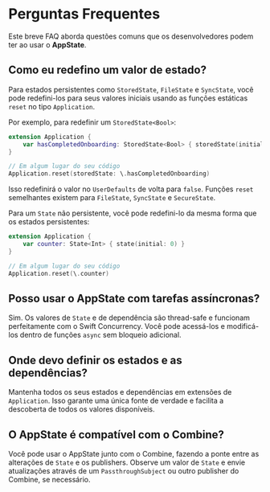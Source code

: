 # Perguntas Frequentes

Este breve FAQ aborda questões comuns que os desenvolvedores podem ter ao usar o **AppState**.

## Como eu redefino um valor de estado?

Para estados persistentes como `StoredState`, `FileState` e `SyncState`, você pode redefini-los para seus valores iniciais usando as funções estáticas `reset` no tipo `Application`.

Por exemplo, para redefinir um `StoredState<Bool>`:
```swift
extension Application {
    var hasCompletedOnboarding: StoredState<Bool> { storedState(initial: false, id: "onboarding_complete") }
}

// Em algum lugar do seu código
Application.reset(storedState: \.hasCompletedOnboarding)
```
Isso redefinirá o valor no `UserDefaults` de volta para `false`. Funções `reset` semelhantes existem para `FileState`, `SyncState` e `SecureState`.

Para um `State` não persistente, você pode redefini-lo da mesma forma que os estados persistentes:
```swift
extension Application {
    var counter: State<Int> { state(initial: 0) }
}

// Em algum lugar do seu código
Application.reset(\.counter)
```

## Posso usar o AppState com tarefas assíncronas?

Sim. Os valores de `State` e de dependência são thread-safe e funcionam perfeitamente com o Swift Concurrency. Você pode acessá-los e modificá-los dentro de funções `async` sem bloqueio adicional.

## Onde devo definir os estados e as dependências?

Mantenha todos os seus estados e dependências em extensões de `Application`. Isso garante uma única fonte de verdade e facilita a descoberta de todos os valores disponíveis.

## O AppState é compatível com o Combine?

Você pode usar o AppState junto com o Combine, fazendo a ponte entre as alterações de `State` e os publishers. Observe um valor de `State` e envie atualizações através de um `PassthroughSubject` ou outro publisher do Combine, se necessário.
